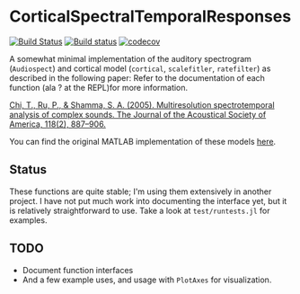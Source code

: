 # CorticalSpectralTemporalResponses

[![Build Status](https://travis-ci.org/haberdashPI/CorticalSpectralTemporalResponses.jl.svg?branch=master)](https://travis-ci.org/haberdashPI/CorticalSpectralTemporalResponses.jl)
[![Build status](https://ci.appveyor.com/api/projects/status/ug0f5wnn3q6rai7s?svg=true)](https://ci.appveyor.com/project/haberdashPI/shammamodel-jl)
[![codecov](https://codecov.io/gh/haberdashPI/CorticalSpectralTemporalResponses.jl/branch/master/graph/badge.svg)](https://codecov.io/gh/haberdashPI/CorticalSpectralTemporalResponses.jl)

A somewhat minimal implementation of the auditory spectrogram (`Audiospect`)
and cortical model (`cortical`, `scalefitler`, `ratefilter`) as described in the following paper:
Refer to the documentation of each function (ala ? at the REPL)for more information.

[Chi, T., Ru, P., & Shamma, S. A. (2005). Multiresolution spectrotemporal
analysis of complex sounds. The Journal of the Acoustical Society of America,
118(2), 887–906.](http://doi.org/10.1121/1.1945807)

You can find the original MATLAB implementation of these models
[here](https://isr.umd.edu/Labs/NSL/Software.htm).

## Status

These functions are quite stable; I'm using them extensively in another project.
I have not put much work into documenting the interface yet, but it is relatively
straightforward to use. Take a look at `test/runtests.jl` for examples.

## TODO

- Document function interfaces
- And a few example uses, and usage with `PlotAxes` for visualization.
